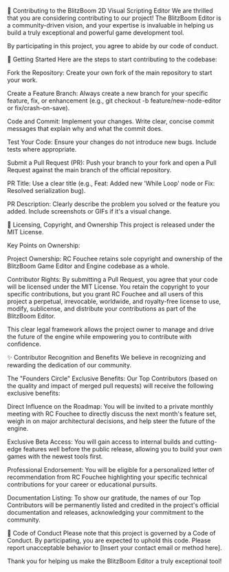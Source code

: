 🤝 Contributing to the BlitzBoom 2D Visual Scripting Editor
We are thrilled that you are considering contributing to our project! The BlitzBoom Editor is a community-driven vision, and your expertise is invaluable in helping us build a truly exceptional and powerful game development tool.

By participating in this project, you agree to abide by our code of conduct.

🚀 Getting Started
Here are the steps to start contributing to the codebase:

Fork the Repository: Create your own fork of the main repository to start your work.

Create a Feature Branch: Always create a new branch for your specific feature, fix, or enhancement (e.g., git checkout -b feature/new-node-editor or fix/crash-on-save).

Code and Commit: Implement your changes. Write clear, concise commit messages that explain why and what the commit does.

Test Your Code: Ensure your changes do not introduce new bugs. Include tests where appropriate.

Submit a Pull Request (PR): Push your branch to your fork and open a Pull Request against the main branch of the official repository.

PR Title: Use a clear title (e.g., Feat: Added new 'While Loop' node or Fix: Resolved serialization bug).

PR Description: Clearly describe the problem you solved or the feature you added. Include screenshots or GIFs if it's a visual change.

📜 Licensing, Copyright, and Ownership
This project is released under the MIT License.

Key Points on Ownership:

Project Ownership: RC Fouchee retains sole copyright and ownership of the BlitzBoom Game Editor and Engine codebase as a whole.

Contributor Rights: By submitting a Pull Request, you agree that your code will be licensed under the MIT License. You retain the copyright to your specific contributions, but you grant RC Fouchee and all users of this project a perpetual, irrevocable, worldwide, and royalty-free license to use, modify, sublicense, and distribute your contributions as part of the BlitzBoom Editor.

This clear legal framework allows the project owner to manage and drive the future of the engine while empowering you to contribute with confidence.

✨ Contributor Recognition and Benefits
We believe in recognizing and rewarding the dedication of our community.

The "Founders Circle" Exclusive Benefits:
Our Top Contributors (based on the quality and impact of merged pull requests) will receive the following exclusive benefits:

Direct Influence on the Roadmap: You will be invited to a private monthly meeting with RC Fouchee to directly discuss the next month's feature set, weigh in on major architectural decisions, and help steer the future of the engine.

Exclusive Beta Access: You will gain access to internal builds and cutting-edge features well before the public release, allowing you to build your own games with the newest tools first.

Professional Endorsement: You will be eligible for a personalized letter of recommendation from RC Fouchee highlighting your specific technical contributions for your career or educational pursuits.

Documentation Listing:
To show our gratitude, the names of our Top Contributors will be permanently listed and credited in the project's official documentation and releases, acknowledging your commitment to the community.

📝 Code of Conduct
Please note that this project is governed by a Code of Conduct. By participating, you are expected to uphold this code. Please report unacceptable behavior to [Insert your contact email or method here].

Thank you for helping us make the BlitzBoom Editor a truly exceptional tool!